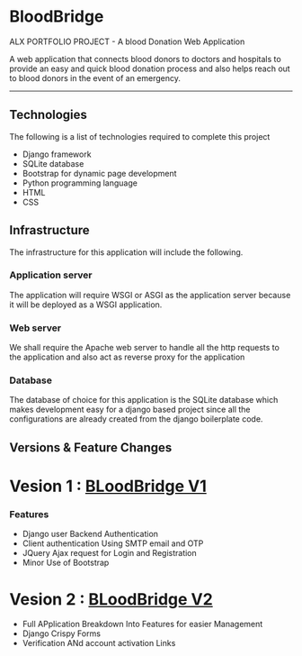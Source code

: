 # BloodBridge
ALX PORTFOLIO PROJECT - A blood Donation Web Application


A web application that connects blood donors to doctors and hospitals to provide an easy and quick blood donation process and also helps reach out to blood donors in the event of an emergency.

---

## Technologies
The following is a list of technologies required to complete this project
* Django framework
* SQLite database
* Bootstrap for dynamic page development
* Python programming language
* HTML
* CSS

## Infrastructure
The infrastructure for this application will include the following.
### Application server
The application will require WSGI or ASGI as the application server because it will be deployed as a WSGI application.
### Web server
We shall require the Apache web server to handle all the http requests to the application and also act as reverse proxy for the application
### Database
The database of choice for this application is the SQLite database which makes development easy for a django based project since all the configurations are already created from the django boilerplate code.


## Versions & Feature Changes

# Vesion 1 : [BLoodBridge V1](https://github.com/hardope/BloodBridge)
### Features
* Django user Backend Authentication
* Client authentication Using SMTP email and OTP
* JQuery Ajax request for Login and Registration
* Minor Use of Bootstrap

# Vesion 2 : [BLoodBridge V2](https://github.com/kokole12/BloodBridge_v2)
* Full APplication Breakdown Into Features for easier Management
* Django Crispy Forms
* Verification ANd account activation Links